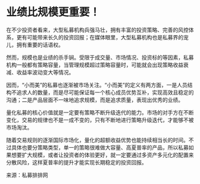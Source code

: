 # 业绩比规模更重要！

在不少投资者看来，大型私募机构兵强马壮，拥有丰富的投资策略、完善的风控体系，更有可能带来长久的投资回报；在媒体眼里，大型私募机构也是私募界的宠儿，拥有重要的话语权。

然而，规模也是业绩的杀手锏。受限于成交量、市场情况、投资标的等因素，私募机构一般都有策略容量，当管理规模超过策略容量时，可能就会出现策略收益衰减、收益率波动变大等情况。

因而，“小而美”的私募也逐渐被市场关注。“小而美”的定义有两方面，一是人员结构不追求人的数量，而是尽可能保证每一个核心成员优势互补，实现高效且稳定的沟通；二是产品层面不一味地追求规模，而是追求质量，表现出优秀的业绩。

量化私募的核心价值就是一定要有策略不断升级迭代的能力。市场的对手方在不断变化，交易的规律也不是一成不变的，只有不断地进行策略升级迭代，才能够不被市场淘汰。

随着交易规则的逐渐国际市场化，量化的超额收益优势也能持续相当长的时间。不过具体也要分策略类型，单一的策略很难做大容量、高夏普率的产品，所以私募如果想要扩大规模，或者让投资者的体验更好，就一定要通过多资产多元化的配置来分散风险，这样夏普率的提升才能实现长期稳定的投资回报。

来源：私募排排网

